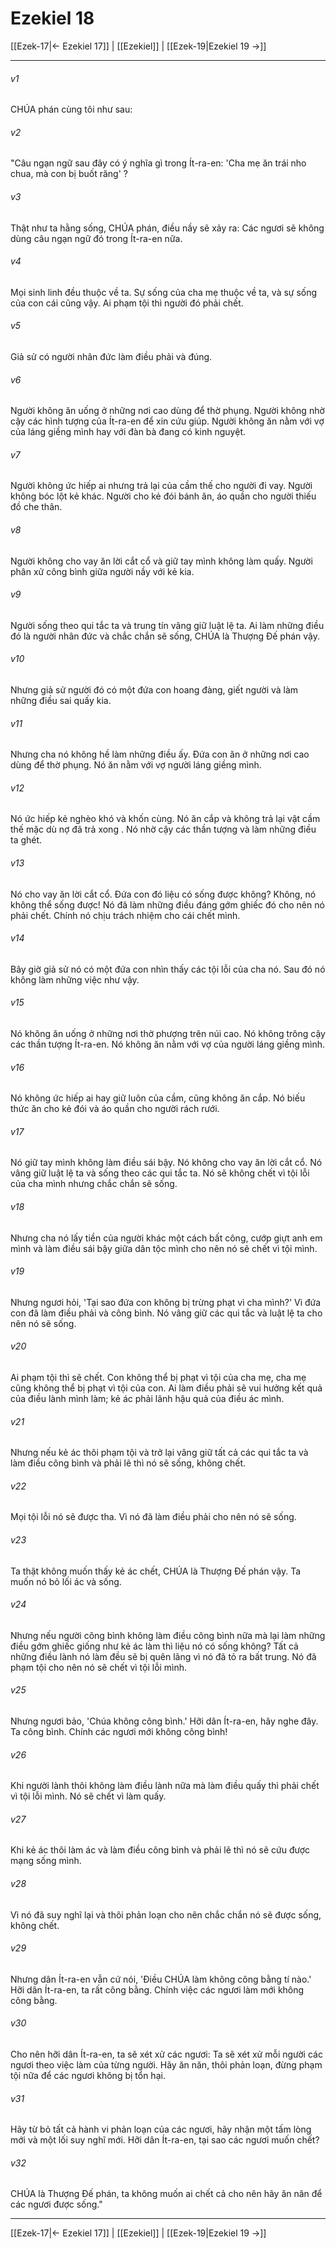 # Ezekiel 18

[[Ezek-17|← Ezekiel 17]] | [[Ezekiel]] | [[Ezek-19|Ezekiel 19 →]]
***



###### v1 
CHÚA phán cùng tôi như sau: 

###### v2 
"Câu ngạn ngữ sau đây có ý nghĩa gì trong Ít-ra-en: 'Cha mẹ ăn trái nho chua, mà con bị buốt răng' ? 

###### v3 
Thật như ta hằng sống, CHÚA phán, điều nầy sẽ xảy ra: Các ngươi sẽ không dùng câu ngạn ngữ đó trong Ít-ra-en nữa. 

###### v4 
Mọi sinh linh đều thuộc về ta. Sự sống của cha mẹ thuộc về ta, và sự sống của con cái cũng vậy. Ai phạm tội thì người đó phải chết. 

###### v5 
Giả sử có người nhân đức làm điều phải và đúng. 

###### v6 
Người không ăn uống ở những nơi cao dùng để thờ phụng. Người không nhờ cậy các hình tượng của Ít-ra-en để xin cứu giúp. Người không ăn nằm với vợ của láng giềng mình hay với đàn bà đang có kinh nguyệt. 

###### v7 
Người không ức hiếp ai nhưng trả lại của cầm thế cho người đi vay. Người không bóc lột kẻ khác. Người cho kẻ đói bánh ăn, áo quần cho người thiếu đồ che thân. 

###### v8 
Người không cho vay ăn lời cắt cổ và giữ tay mình không làm quấy. Người phân xử công bình giữa người nầy với kẻ kia. 

###### v9 
Người sống theo qui tắc ta và trung tín vâng giữ luật lệ ta. Ai làm những điều đó là người nhân đức và chắc chắn sẽ sống, CHÚA là Thượng Đế phán vậy. 

###### v10 
Nhưng giả sử người đó có một đứa con hoang đàng, giết người và làm những điều sai quấy kia. 

###### v11 
Nhưng cha nó không hề làm những điều ấy. Đứa con ăn ở những nơi cao dùng để thờ phụng. Nó ăn nằm với vợ người láng giềng mình. 

###### v12 
Nó ức hiếp kẻ nghèo khó và khốn cùng. Nó ăn cắp và không trả lại vật cầm thế mặc dù nợ đã trả xong . Nó nhờ cậy các thần tượng và làm những điều ta ghét. 

###### v13 
Nó cho vay ăn lời cắt cổ. Đứa con đó liệu có sống được không? Không, nó không thể sống được! Nó đã làm những điều đáng gớm ghiếc đó cho nên nó phải chết. Chính nó chịu trách nhiệm cho cái chết mình. 

###### v14 
Bây giờ giả sử nó có một đứa con nhìn thấy các tội lỗi của cha nó. Sau đó nó không làm những việc như vậy. 

###### v15 
Nó không ăn uống ở những nơi thờ phượng trên núi cao. Nó không trông cậy các thần tượng Ít-ra-en. Nó không ăn nằm với vợ của người láng giềng mình. 

###### v16 
Nó không ức hiếp ai hay giữ luôn của cầm, cũng không ăn cắp. Nó biếu thức ăn cho kẻ đói và áo quần cho người rách rưới. 

###### v17 
Nó giữ tay mình không làm điều sái bậy. Nó không cho vay ăn lời cắt cổ. Nó vâng giữ luật lệ ta và sống theo các qui tắc ta. Nó sẽ không chết vì tội lỗi của cha mình nhưng chắc chắn sẽ sống. 

###### v18 
Nhưng cha nó lấy tiền của người khác một cách bất công, cướp giựt anh em mình và làm điều sái bậy giữa dân tộc mình cho nên nó sẽ chết vì tội mình. 

###### v19 
Nhưng ngươi hỏi, 'Tại sao đứa con không bị trừng phạt vì cha mình?' Vì đứa con đã làm điều phải và công bình. Nó vâng giữ các qui tắc và luật lệ ta cho nên nó sẽ sống. 

###### v20 
Ai phạm tội thì sẽ chết. Con không thể bị phạt vì tội của cha mẹ, cha mẹ cũng không thể bị phạt vì tội của con. Ai làm điều phải sẽ vui hưởng kết quả của điều lành mình làm; kẻ ác phải lãnh hậu quả của điều ác mình. 

###### v21 
Nhưng nếu kẻ ác thôi phạm tội và trở lại vâng giữ tất cả các qui tắc ta và làm điều công bình và phải lẽ thì nó sẽ sống, không chết. 

###### v22 
Mọi tội lỗi nó sẽ được tha. Vì nó đã làm điều phải cho nên nó sẽ sống. 

###### v23 
Ta thật không muốn thấy kẻ ác chết, CHÚA là Thượng Đế phán vậy. Ta muốn nó bỏ lối ác và sống. 

###### v24 
Nhưng nếu người công bình không làm điều công bình nữa mà lại làm những điều gớm ghiếc giống như kẻ ác làm thì liệu nó có sống không? Tất cả những điều lành nó làm đều sẽ bị quên lãng vì nó đã tỏ ra bất trung. Nó đã phạm tội cho nên nó sẽ chết vì tội lỗi mình. 

###### v25 
Nhưng ngươi bảo, 'Chúa không công bình.' Hỡi dân Ít-ra-en, hãy nghe đây. Ta công bình. Chính các ngươi mới không công bình! 

###### v26 
Khi người lành thôi không làm điều lành nữa mà làm điều quấy thì phải chết vì tội lỗi mình. Nó sẽ chết vì làm quấy. 

###### v27 
Khi kẻ ác thôi làm ác và làm điều công bình và phải lẽ thì nó sẽ cứu được mạng sống mình. 

###### v28 
Vì nó đã suy nghĩ lại và thôi phản loạn cho nên chắc chắn nó sẽ được sống, không chết. 

###### v29 
Nhưng dân Ít-ra-en vẫn cứ nói, 'Điều CHÚA làm không công bằng tí nào.' Hỡi dân Ít-ra-en, ta rất công bằng. Chính việc các ngươi làm mới không công bằng. 

###### v30 
Cho nên hỡi dân Ít-ra-en, ta sẽ xét xử các ngươi: Ta sẽ xét xử mỗi người các ngươi theo việc làm của từng người. Hãy ăn năn, thôi phản loạn, đừng phạm tội nữa để các ngươi không bị tổn hại. 

###### v31 
Hãy từ bỏ tất cả hành vi phản loạn của các ngươi, hãy nhận một tấm lòng mới và một lối suy nghĩ mới. Hỡi dân Ít-ra-en, tại sao các ngươi muốn chết? 

###### v32 
CHÚA là Thượng Đế phán, ta không muốn ai chết cả cho nên hãy ăn năn để các ngươi được sống."

***
[[Ezek-17|← Ezekiel 17]] | [[Ezekiel]] | [[Ezek-19|Ezekiel 19 →]]
